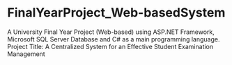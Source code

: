 # FinalYearProject_Web-basedSystem
A University Final Year Project (Web-based) using ASP.NET Framework, Microsoft SQL Server Database and C# as a main programming language. Project Title: A Centralized System for an Effective Student Examination Management
